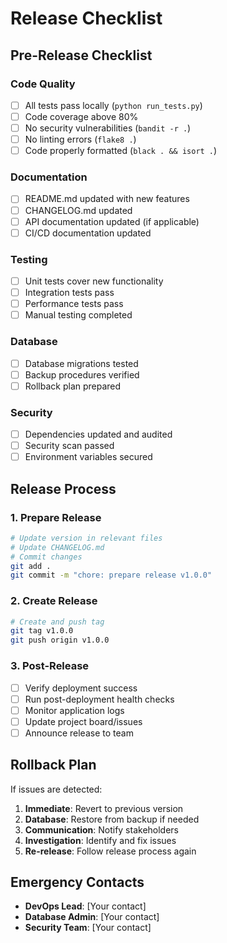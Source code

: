 # Release Checklist

## Pre-Release Checklist

### Code Quality
- [ ] All tests pass locally (`python run_tests.py`)
- [ ] Code coverage above 80%
- [ ] No security vulnerabilities (`bandit -r .`)
- [ ] No linting errors (`flake8 .`)
- [ ] Code properly formatted (`black . && isort .`)

### Documentation
- [ ] README.md updated with new features
- [ ] CHANGELOG.md updated
- [ ] API documentation updated (if applicable)
- [ ] CI/CD documentation updated

### Testing
- [ ] Unit tests cover new functionality
- [ ] Integration tests pass
- [ ] Performance tests pass
- [ ] Manual testing completed

### Database
- [ ] Database migrations tested
- [ ] Backup procedures verified
- [ ] Rollback plan prepared

### Security
- [ ] Dependencies updated and audited
- [ ] Security scan passed
- [ ] Environment variables secured

## Release Process

### 1. Prepare Release
```bash
# Update version in relevant files
# Update CHANGELOG.md
# Commit changes
git add .
git commit -m "chore: prepare release v1.0.0"
```

### 2. Create Release
```bash
# Create and push tag
git tag v1.0.0
git push origin v1.0.0
```

### 3. Post-Release
- [ ] Verify deployment success
- [ ] Run post-deployment health checks
- [ ] Monitor application logs
- [ ] Update project board/issues
- [ ] Announce release to team

## Rollback Plan

If issues are detected:

1. **Immediate**: Revert to previous version
2. **Database**: Restore from backup if needed
3. **Communication**: Notify stakeholders
4. **Investigation**: Identify and fix issues
5. **Re-release**: Follow release process again

## Emergency Contacts

- **DevOps Lead**: [Your contact]
- **Database Admin**: [Your contact]
- **Security Team**: [Your contact]
